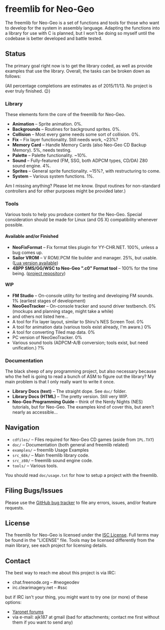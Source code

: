 freemlib for Neo-Geo
====================
The freemlib for Neo-Geo is a set of functions and tools for those who want to
develop for the system in assembly language. Adapting the functions into a library
for use with C is planned, but I won't be doing so myself until the codebase is
better developed and battle tested.

Status
------
The primary goal right now is to get the library coded, as well as provide
examples that use the library. Overall, the tasks can be broken down as follows:

(All percentage completions are estimates as of 2015/11/13. No project is ever truly finished. :wink:)

### Library ###
These elements form the core of the freemlib for Neo-Geo.

* **Animation** &ndash; Sprite animation. 0%.
* **Backgrounds** &ndash; Routines for background sprites. 0%.
* **Collision** &ndash; Most every game needs some sort of collision. 0%.
* **Fix** &ndash; Fix layer functionality. Still needs work, ~23%?
* **Memory Card** &ndash; Handle Memory Cards (also Neo-Geo CD Backup Memory). 5%, needs testing.
* **Palette** &ndash; Palette functionality. ~10%.
* **Sound** &ndash; Fully-featured (FM, SSG, both ADPCM types, CD/DA) Z80 sound engine. 4%.
* **Sprites** &ndash; General sprite functionality. ~15%?, with restructuring to come.
* **System** &ndash; Various system functions. 1%.

Am I missing anything? Please let me know. (Input routines for non-standard controllers
and for other purposes might be provided later.)

### Tools ###
Various tools to help you produce content for the Neo-Geo. Special consideration
should be made for Linux (and OS X) compatibility whenever possible.

#### Available and/or Finished ####
* **NeoFixFormat** &ndash; Fix format tiles plugin for YY-CHR.NET. 100%, unless a bug comes up.
* **Sailor VROM** &ndash; V ROM/.PCM file builder and manager. 25%, but usable. ([Lua version available](https://github.com/freem/freemlib-neogeo/tree/master/tools/sailorvrom/lua))
* **4BPP SMS/GG/WSC to Neo-Geo ".c0" Format tool** &ndash; 100% for the time being. ([project repository](https://github.com/freem/NeoSpriteConv))

#### WIP ###
* **FM Studio** &ndash; On-console utility for testing and developing FM sounds. 1% (earliest stages of development)
* **NeoGeoTracker** &ndash; On-console tracker and sound driver testbench. 0% (mockups and planning stage, might take a while)
* and others not listed here...
 * A tool for Fix layer layout, similar to Shiru's NES Screen Tool. 0%
 * A tool for animation data (various tools exist already, I'm aware.) 0%
 * A tool for converting Tiled map data. 0%
 * PC version of NeoGeoTracker. 0%
 * Various sound tools (ADPCM-A/B conversion; tools exist, but need unification.) ?%

### Documentation ###
The black sheep of any programming project, but also necessary because who the hell
is going to read a bunch of ASM to figure out the library? My main problem is that
I only really want to write it once.

* **Library Docs (text)** &ndash; The straight dope. See `doc/` folder.
* **Library Docs (HTML)** &ndash; The pretty version. Still very WIP.
* **Neo-Geo Programming Guide** &ndash; think of the Nerdy Nights (NES) tutorials,
but for Neo-Geo. The examples kind of cover this, but aren't nearly as accessible...

Navigation
----------
* `cdfiles/` &ndash; Files required for Neo-Geo CD games (aside from `IPL.TXT`)
* `doc/` &ndash; Documentation (both general and freemlib related)
* `examples/` &ndash; freemlib Usage Examples
* `src_68k/` &ndash; Main freemlib library code.
* `src_z80/` &ndash; freemlib sound engine code.
* `tools/` &ndash; Various tools.

You should read `doc/usage.txt` for how to setup a project with the freemlib.

Filing Bugs/Issues
------------------
Please use the [GitHub bug tracker](https://github.com/freem/freemlib-neogeo/issues)
to file any errors, issues, and/or feature requests.

License
-------
The freemlib for Neo-Geo is licensed under the [ISC License](http://opensource.org/licenses/ISC).
Full terms may be found in the "LICENSE" file.
Tools may be licensed differently from the main library, see each project for licensing details.

Contact
-------
The best way to reach me about this project is via IRC:
* chat.freenode.org &ndash; #neogeodev
* irc.clearimagery.net &ndash; #ssc

but if IRC isn't your thing, you might want to try one (or more) of these options:
* [Yaronet forums](http://www.yaronet.com/en/sujets.php?f=417)
* via e-mail: ajk187 at gmail (bad for attachments; contact me first without them
if you want to send any)
